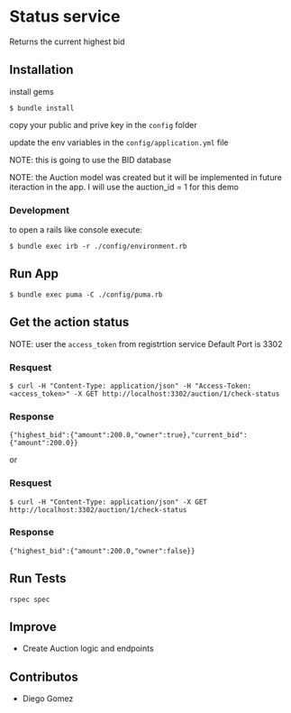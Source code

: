 # Status service

Returns the current highest bid

## Installation

install gems
```
$ bundle install
```
copy your public and prive key in the `config` folder

update the env variables in the `config/application.yml` file

NOTE: this is going to use the BID database

NOTE: the Auction model was created but it will be implemented
in future iteraction in the app. I will use the auction_id = 1
for this demo

### Development
to open a rails like console execute:

```
$ bundle exec irb -r ./config/environment.rb
```

## Run App

```
$ bundle exec puma -C ./config/puma.rb
```

## Get the action status

NOTE: user the `access_token` from registrtion service
Default Port is 3302

### Resquest

```
$ curl -H "Content-Type: application/json" -H "Access-Token: <access_token>" -X GET http://localhost:3302/auction/1/check-status
``````

### Response

```
{"highest_bid":{"amount":200.0,"owner":true},"current_bid":{"amount":200.0}}

```
or

### Resquest

```
$ curl -H "Content-Type: application/json" -X GET http://localhost:3302/auction/1/check-status
``````

### Response

```
{"highest_bid":{"amount":200.0,"owner":false}}
```

## Run Tests

```
rspec spec
```

## Improve

- Create Auction logic and endpoints

## Contributos

- Diego Gomez

